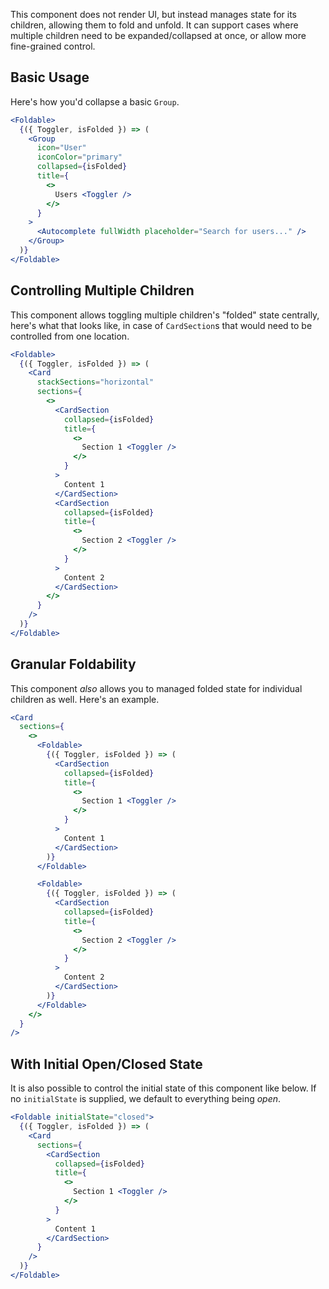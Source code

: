 This component does not render UI, but instead manages state for its children, allowing them to fold and unfold. It can support cases where multiple children need to be expanded/collapsed at once, or allow more fine-grained control.

## Basic Usage

Here's how you'd collapse a basic `Group`.

```jsx
<Foldable>
  {({ Toggler, isFolded }) => (
    <Group
      icon="User"
      iconColor="primary"
      collapsed={isFolded}
      title={
        <>
          Users <Toggler />
        </>
      }
    >
      <Autocomplete fullWidth placeholder="Search for users..." />
    </Group>
  )}
</Foldable>
```

## Controlling Multiple Children

This component allows toggling multiple children's "folded" state centrally, here's what that looks like, in case of `CardSection`s that would need to be controlled from one location.

```jsx
<Foldable>
  {({ Toggler, isFolded }) => (
    <Card
      stackSections="horizontal"
      sections={
        <>
          <CardSection
            collapsed={isFolded}
            title={
              <>
                Section 1 <Toggler />
              </>
            }
          >
            Content 1
          </CardSection>
          <CardSection
            collapsed={isFolded}
            title={
              <>
                Section 2 <Toggler />
              </>
            }
          >
            Content 2
          </CardSection>
        </>
      }
    />
  )}
</Foldable>
```

## Granular Foldability

This component _also_ allows you to managed folded state for individual children as well. Here's an example.

```jsx
<Card
  sections={
    <>
      <Foldable>
        {({ Toggler, isFolded }) => (
          <CardSection
            collapsed={isFolded}
            title={
              <>
                Section 1 <Toggler />
              </>
            }
          >
            Content 1
          </CardSection>
        )}
      </Foldable>

      <Foldable>
        {({ Toggler, isFolded }) => (
          <CardSection
            collapsed={isFolded}
            title={
              <>
                Section 2 <Toggler />
              </>
            }
          >
            Content 2
          </CardSection>
        )}
      </Foldable>
    </>
  }
/>
```

## With Initial Open/Closed State

It is also possible to control the initial state of this component like below. If no `initialState` is supplied, we default to everything being _open_.

```jsx
<Foldable initialState="closed">
  {({ Toggler, isFolded }) => (
    <Card
      sections={
        <CardSection
          collapsed={isFolded}
          title={
            <>
              Section 1 <Toggler />
            </>
          }
        >
          Content 1
        </CardSection>
      }
    />
  )}
</Foldable>
```
